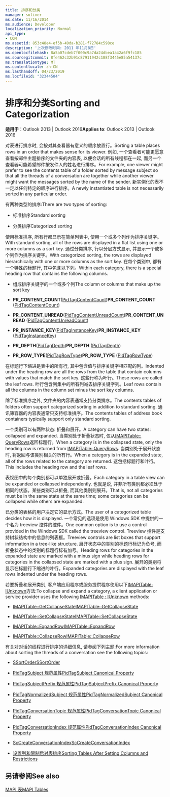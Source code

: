 ```yaml
---
title: 排序和分类
manager: soliver
ms.date: 11/16/2014
ms.audience: Developer
localization_priority: Normal
api_type:
- COM
ms.assetid: 853c48e4-ef5b-49da-b281-f72784c598ce
description: '上次修改时间: 2011 年11月8日'
ms.openlocfilehash: 8a5a07cdeb7f000c9a7da24dbea1a42a6f9fc185
ms.sourcegitcommit: 8fe462c32b91c87911942c188f3445e85a54137c
ms.translationtype: MT
ms.contentlocale: zh-CN
ms.lasthandoff: 04/23/2019
ms.locfileid: "32344504"
---
```

# <a name="sorting-and-categorization"></a><span data-ttu-id="e72a6-103">排序和分类</span><span class="sxs-lookup"><span data-stu-id="e72a6-103">Sorting and Categorization</span></span>

 
  
<span data-ttu-id="e72a6-104">**适用于**：Outlook 2013 | Outlook 2016</span><span class="sxs-lookup"><span data-stu-id="e72a6-104">**Applies to**: Outlook 2013 | Outlook 2016</span></span> 
  
<span data-ttu-id="e72a6-105">对表进行排序时, 会按对其查看器有意义的顺序放置行。</span><span class="sxs-lookup"><span data-stu-id="e72a6-105">Sorting a table places rows in an order that makes sense for its viewer.</span></span> <span data-ttu-id="e72a6-106">例如, 一个查看者可能更愿意查看按邮件主题排序的文件夹的内容表, 以便会话的所有线程都在一起, 而另一个查看器可能希望邮件按发件人的姓名进行排序。</span><span class="sxs-lookup"><span data-stu-id="e72a6-106">For example, one viewer might prefer to see the contents table of a folder sorted by message subject so that all the threads of a conversation are together while another viewer might want the messages sorted by the name of the sender.</span></span> <span data-ttu-id="e72a6-107">新实例化的表不一定以任何特定的顺序进行排序。</span><span class="sxs-lookup"><span data-stu-id="e72a6-107">A newly instantiated table is not necessarily sorted in any particular order.</span></span> 
  
<span data-ttu-id="e72a6-108">有两种类型的排序:</span><span class="sxs-lookup"><span data-stu-id="e72a6-108">There are two types of sorting:</span></span>
  
- <span data-ttu-id="e72a6-109">标准排序</span><span class="sxs-lookup"><span data-stu-id="e72a6-109">Standard sorting</span></span>
    
- <span data-ttu-id="e72a6-110">分类排序</span><span class="sxs-lookup"><span data-stu-id="e72a6-110">Categorized sorting</span></span> 
    
<span data-ttu-id="e72a6-111">使用标准排序, 所有行都显示在简单列表中, 使用一个或多个列作为排序关键字。</span><span class="sxs-lookup"><span data-stu-id="e72a6-111">With standard sorting, all of the rows are displayed in a flat list using one or more columns as a sort key.</span></span> <span data-ttu-id="e72a6-112">通过分类排序, 行以分层方式显示, 并显示一个或多个列作为排序关键字。</span><span class="sxs-lookup"><span data-stu-id="e72a6-112">With categorized sorting, the rows are displayed hierarchically with one or more columns as the sort key.</span></span> <span data-ttu-id="e72a6-113">在每个类别中, 都有一个特殊的标题行, 其中包含以下列。</span><span class="sxs-lookup"><span data-stu-id="e72a6-113">Within each category, there is a special heading row that contains the following columns.</span></span>
  
- <span data-ttu-id="e72a6-114">组成排序关键字的一个或多个列</span><span class="sxs-lookup"><span data-stu-id="e72a6-114">The column or columns that make up the sort key</span></span>
    
- <span data-ttu-id="e72a6-115">**PR_CONTENT_COUNT**([PidTagContentCount](pidtagcontentcount-canonical-property.md))</span><span class="sxs-lookup"><span data-stu-id="e72a6-115">**PR_CONTENT_COUNT** ([PidTagContentCount](pidtagcontentcount-canonical-property.md))</span></span>
    
- <span data-ttu-id="e72a6-116">**PR_CONTENT_UNREAD**([PidTagContentUnreadCount](pidtagcontentunreadcount-canonical-property.md))</span><span class="sxs-lookup"><span data-stu-id="e72a6-116">**PR_CONTENT_UNREAD** ([PidTagContentUnreadCount](pidtagcontentunreadcount-canonical-property.md))</span></span>
    
- <span data-ttu-id="e72a6-117">**PR_INSTANCE_KEY**([PidTagInstanceKey](pidtaginstancekey-canonical-property.md))</span><span class="sxs-lookup"><span data-stu-id="e72a6-117">**PR_INSTANCE_KEY** ([PidTagInstanceKey](pidtaginstancekey-canonical-property.md))</span></span>
    
- <span data-ttu-id="e72a6-118">**PR_DEPTH**([PidTagDepth](pidtagdepth-canonical-property.md))</span><span class="sxs-lookup"><span data-stu-id="e72a6-118">**PR_DEPTH** ([PidTagDepth](pidtagdepth-canonical-property.md))</span></span>
    
- <span data-ttu-id="e72a6-119">**PR_ROW_TYPE**([PidTagRowType](pidtagrowtype-canonical-property.md))</span><span class="sxs-lookup"><span data-stu-id="e72a6-119">**PR_ROW_TYPE** ([PidTagRowType](pidtagrowtype-canonical-property.md))</span></span> 
    
<span data-ttu-id="e72a6-120">在标题行下缩进是表中的所有行, 其中包含值与排序关键字相匹配的列。</span><span class="sxs-lookup"><span data-stu-id="e72a6-120">Indented under the heading row are all the rows from the table that contain columns with values that match the sort key.</span></span> <span data-ttu-id="e72a6-121">这些行称为叶行。</span><span class="sxs-lookup"><span data-stu-id="e72a6-121">These rows are called the leaf rows.</span></span> <span data-ttu-id="e72a6-122">叶行包含列集中的所有列减去排序关键字列。</span><span class="sxs-lookup"><span data-stu-id="e72a6-122">Leaf rows contain all the columns in the column set minus the sort key columns.</span></span> 
  
<span data-ttu-id="e72a6-123">除了标准排序之外, 文件夹的内容表通常支持分类排序。</span><span class="sxs-lookup"><span data-stu-id="e72a6-123">The contents tables of folders often support categorized sorting in addition to standard sorting.</span></span> <span data-ttu-id="e72a6-124">通讯簿容器的内容表通常只支持标准排序。</span><span class="sxs-lookup"><span data-stu-id="e72a6-124">The contents tables of address book containers typically support only standard sorting.</span></span> 
  
<span data-ttu-id="e72a6-125">一个类别可以有两种状态: 折叠和展开。</span><span class="sxs-lookup"><span data-stu-id="e72a6-125">A category can have two states: collapsed and expanded.</span></span> <span data-ttu-id="e72a6-126">当类别处于折叠状态时, 仅从[IMAPITable:: QueryRows](imapitable-queryrows.md)返回标题行。</span><span class="sxs-lookup"><span data-stu-id="e72a6-126">When a category is in the collapsed state, only the heading row is returned from [IMAPITable::QueryRows](imapitable-queryrows.md).</span></span> <span data-ttu-id="e72a6-127">当类别处于展开状态时, 将返回与该类别相关的所有行。</span><span class="sxs-lookup"><span data-stu-id="e72a6-127">When a category is in the expanded state, all of the rows related to the category are returned.</span></span> <span data-ttu-id="e72a6-128">这包括标题行和叶行。</span><span class="sxs-lookup"><span data-stu-id="e72a6-128">This includes the heading row and the leaf rows.</span></span> 
  
<span data-ttu-id="e72a6-129">表视图中的每个类别都可以单独展开或折叠。</span><span class="sxs-lookup"><span data-stu-id="e72a6-129">Each category in a table view can be expanded or collapsed independently.</span></span> <span data-ttu-id="e72a6-130">也就是说, 并非所有类别都必须处于相同的状态。某些类别可以折叠, 而其他类别则展开。</span><span class="sxs-lookup"><span data-stu-id="e72a6-130">That is, not all categories must be in the same state at the same time; some categories can be collapsed while others are expanded.</span></span> 
  
<span data-ttu-id="e72a6-131">已分类的表格的用户决定它的显示方式。</span><span class="sxs-lookup"><span data-stu-id="e72a6-131">The user of a categorized table decides how it is displayed.</span></span> <span data-ttu-id="e72a6-132">一个常见的选项是使用 Windows SDK 中提供的一个名为 treeview 控件的控件。</span><span class="sxs-lookup"><span data-stu-id="e72a6-132">One common option is to use a control provided in the Windows SDK called the treeview control.</span></span> <span data-ttu-id="e72a6-133">Treeview 控件是支持树状结构中的信息的列表框。</span><span class="sxs-lookup"><span data-stu-id="e72a6-133">Treeview controls are list boxes that support information in a tree-like structure.</span></span> <span data-ttu-id="e72a6-134">展开状态中的类别的标题行标记为负号, 而折叠状态中的类别的标题行标有加号。</span><span class="sxs-lookup"><span data-stu-id="e72a6-134">Heading rows for categories in the expanded state are marked with a minus sign while heading rows for categories in the collapsed state are marked with a plus sign.</span></span> <span data-ttu-id="e72a6-135">展开的类别将显示在标题行下缩进的叶行。</span><span class="sxs-lookup"><span data-stu-id="e72a6-135">Expanded categories are displayed with the leaf rows indented under the heading rows.</span></span> 
  
<span data-ttu-id="e72a6-136">若要折叠和展开类别, 客户端应用程序或服务提供程序使用以下[IMAPITable: IUnknown](imapitableiunknown.md)方法:</span><span class="sxs-lookup"><span data-stu-id="e72a6-136">To collapse and expand a category, a client application or service provider uses the following [IMAPITable : IUnknown](imapitableiunknown.md) methods:</span></span> 
  
- [<span data-ttu-id="e72a6-137">IMAPITable::GetCollapseState</span><span class="sxs-lookup"><span data-stu-id="e72a6-137">IMAPITable::GetCollapseState</span></span>](imapitable-getcollapsestate.md)
    
- [<span data-ttu-id="e72a6-138">IMAPITable::SetCollapseState</span><span class="sxs-lookup"><span data-stu-id="e72a6-138">IMAPITable::SetCollapseState</span></span>](imapitable-setcollapsestate.md)
    
- [<span data-ttu-id="e72a6-139">IMAPITable::ExpandRow</span><span class="sxs-lookup"><span data-stu-id="e72a6-139">IMAPITable::ExpandRow</span></span>](imapitable-expandrow.md)
    
- [<span data-ttu-id="e72a6-140">IMAPITable::CollapseRow</span><span class="sxs-lookup"><span data-stu-id="e72a6-140">IMAPITable::CollapseRow</span></span>](imapitable-collapserow.md)
    
<span data-ttu-id="e72a6-141">有关对对话的线程进行排序的详细信息, 请参阅下列主题:</span><span class="sxs-lookup"><span data-stu-id="e72a6-141">For more information about sorting the threads of a conversation see the following topics:</span></span>
  
- [<span data-ttu-id="e72a6-142">SSortOrder</span><span class="sxs-lookup"><span data-stu-id="e72a6-142">SSortOrder</span></span>](ssortorder.md)
    
- [<span data-ttu-id="e72a6-143">PidTagSubject 规范属性</span><span class="sxs-lookup"><span data-stu-id="e72a6-143">PidTagSubject Canonical Property</span></span>](pidtagsubject-canonical-property.md)
    
- [<span data-ttu-id="e72a6-144">PidTagSubjectPrefix 规范属性</span><span class="sxs-lookup"><span data-stu-id="e72a6-144">PidTagSubjectPrefix Canonical Property</span></span>](pidtagsubjectprefix-canonical-property.md)
    
- [<span data-ttu-id="e72a6-145">PidTagNormalizedSubject 规范属性</span><span class="sxs-lookup"><span data-stu-id="e72a6-145">PidTagNormalizedSubject Canonical Property</span></span>](pidtagnormalizedsubject-canonical-property.md)
    
- [<span data-ttu-id="e72a6-146">PidTagConversationTopic 规范属性</span><span class="sxs-lookup"><span data-stu-id="e72a6-146">PidTagConversationTopic Canonical Property</span></span>](pidtagconversationtopic-canonical-property.md)
    
- [<span data-ttu-id="e72a6-147">PidTagConversationIndex 规范属性</span><span class="sxs-lookup"><span data-stu-id="e72a6-147">PidTagConversationIndex Canonical Property</span></span>](pidtagconversationindex-canonical-property.md)
    
- [<span data-ttu-id="e72a6-148">ScCreateConversationIndex</span><span class="sxs-lookup"><span data-stu-id="e72a6-148">ScCreateConversationIndex</span></span>](sccreateconversationindex.md)
    
- [<span data-ttu-id="e72a6-149">设置列和限制后对表排序</span><span class="sxs-lookup"><span data-stu-id="e72a6-149">Sorting Tables After Setting Columns and Restrictions</span></span>](sorting-tables-after-setting-columns-and-restrictions.md)
    
## <a name="see-also"></a><span data-ttu-id="e72a6-150">另请参阅</span><span class="sxs-lookup"><span data-stu-id="e72a6-150">See also</span></span>



[<span data-ttu-id="e72a6-151">MAPI 表</span><span class="sxs-lookup"><span data-stu-id="e72a6-151">MAPI Tables</span></span>](mapi-tables.md)

